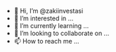 - 👋 Hi, I’m @zakiinvestasi
- 👀 I’m interested in ...
- 🌱 I’m currently learning ...
- 💞️ I’m looking to collaborate on ...
- 📫 How to reach me ...

<!---
zakiinvestasi/zakiinvestasi is a ✨ special ✨ repository because its `README.md` (this file) appears on your GitHub profile.
You can click the Preview link to take a look at your changes.
--->
